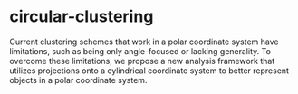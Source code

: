 # circular-clustering
Current clustering schemes that work in a polar coordinate system have limitations, such as being only angle-focused or lacking generality. To overcome these limitations, we propose a new analysis framework that utilizes projections onto a cylindrical coordinate system to better represent objects in a polar coordinate system.
